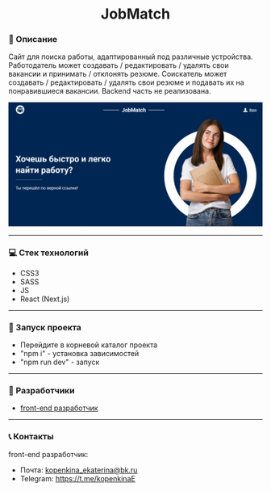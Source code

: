 <h1 align="center">JobMatch</h1>

### :pushpin: Описание

Сайт для поиска работы, адаптированный под различные устройства. Работодатель может
создавать / редактировать / удалять свои вакансии и принимать / отклонять резюме. Соискатель может
создавать / редактировать / удалять свои резюме и подавать их на понравившиеся вакансии.
Backend часть не реализована. 

![Фото главной страницы](/public/img/readme.jpg)

___

### :computer: Стек технологий
- CSS3
- SASS
- JS
- React (Next.js)
___

### :rocket: Запуск проекта
- Перейдите в корневой каталог проекта
- "npm i" - установка зависимостей
- "npm run dev" - запуск
___

### :paperclip: Разработчики
- [front-end разработчик](https://github.com/EkaterinaKopenkina)
___

### :telephone_receiver: Контакты
front-end разработчик:
- Почта: [kopenkina_ekaterina@bk.ru](mailto:kopenkina_ekaterina@bk.ru)
- Telegram: https://t.me/kopenkinaE
